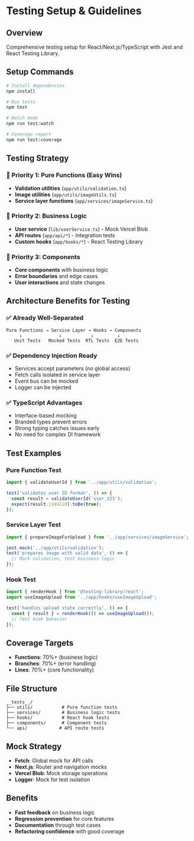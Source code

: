 # Testing Setup & Guidelines

## Overview

Comprehensive testing setup for React/Next.js/TypeScript with Jest and React Testing Library.

## Setup Commands

```bash
# Install dependencies
npm install

# Run tests
npm test

# Watch mode
npm run test:watch

# Coverage report
npm run test:coverage
```

## Testing Strategy

### 🎯 Priority 1: Pure Functions (Easy Wins)

- **Validation utilities** (`app/utils/validation.ts`)
- **Image utilities** (`app/utils/imageUtils.ts`)
- **Service layer functions** (`app/services/imageService.ts`)

### 🎯 Priority 2: Business Logic

- **User service** (`lib/userService.ts`) - Mock Vercel Blob
- **API routes** (`app/api/*`) - Integration tests
- **Custom hooks** (`app/hooks/*`) - React Testing Library

### 🎯 Priority 3: Components

- **Core components** with business logic
- **Error boundaries** and edge cases
- **User interactions** and state changes

## Architecture Benefits for Testing

### ✅ Already Well-Separated

```
Pure Functions → Service Layer → Hooks → Components
     ↓              ↓           ↓         ↓
   Unit Tests   Mocked Tests  RTL Tests  E2E Tests
```

### ✅ Dependency Injection Ready

- Services accept parameters (no global access)
- Fetch calls isolated in service layer
- Event bus can be mocked
- Logger can be injected

### ✅ TypeScript Advantages

- Interface-based mocking
- Branded types prevent errors
- Strong typing catches issues early
- No need for complex DI framework

## Test Examples

### Pure Function Test

```typescript
import { validateUserId } from '../app/utils/validation';

test('validates user ID format', () => {
  const result = validateUserId('user_123');
  expect(result.isValid).toBe(true);
});
```

### Service Layer Test

```typescript
import { prepareImageForUpload } from '../app/services/imageService';

jest.mock('../app/utils/validation');
test('prepares image with valid data', () => {
  // Mock validation, test business logic
});
```

### Hook Test

```typescript
import { renderHook } from '@testing-library/react';
import useImageUpload from '../app/hooks/useImageUpload';

test('handles upload state correctly', () => {
  const { result } = renderHook(() => useImageUpload());
  // Test hook behavior
});
```

## Coverage Targets

- **Functions**: 70%+ (business logic)
- **Branches**: 70%+ (error handling)
- **Lines**: 70%+ (core functionality)

## File Structure

```
__tests__/
├── utils/           # Pure function tests
├── services/        # Business logic tests
├── hooks/           # React hook tests
├── components/      # Component tests
└── api/            # API route tests
```

## Mock Strategy

- **Fetch**: Global mock for API calls
- **Next.js**: Router and navigation mocks
- **Vercel Blob**: Mock storage operations
- **Logger**: Mock for test isolation

## Benefits

- **Fast feedback** on business logic
- **Regression prevention** for core features
- **Documentation** through test cases
- **Refactoring confidence** with good coverage
